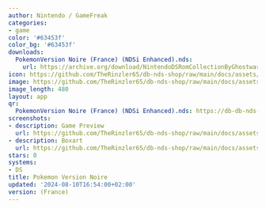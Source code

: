 ```yaml
---
author: Nintendo / GameFreak
categories:
- game
color: '#63453f'
color_bg: '#63453f'
downloads:
  PokemonVersion Noire (France) (NDSi Enhanced).nds:
    url: https://archive.org/download/NintendoDSRomCollectionByGhostware/PokemonVersion%20Noire%20%28France%29%20%28NDSi%20Enhanced%29.nds
icon: https://github.com/TheRinzler65/db-nds-shop/raw/main/docs/assets/images/icons/pokemonnoire.png
image: https://github.com/TheRinzler65/db-nds-shop/raw/main/docs/assets/images/icons/pokemonnoire.png
image_length: 480
layout: app
qr:
  PokemonVersion Noire (France) (NDSi Enhanced).nds: https://db-db-nds-shop.netlify.app/assets/images/qr/pokemonversion-noire-france-ndsi-enhanced-nds.png
screenshots:
- description: Game Preview
  url: https://github.com/TheRinzler65/db-nds-shop/raw/main/docs/assets/images/screenshots/pokemonnoire/pokemonnoire.png
- description: Boxart
  url: https://github.com/TheRinzler65/db-nds-shop/raw/main/docs/assets/images/boxart/PokemonVersion%20Noire%20(France)%20(NDSi%20Enhanced).nds.png
stars: 0
systems:
- DS
title: Pokemon Version Noire
updated: '2024-08-10T16:54:00+02:00'
version: (France)
---
```

